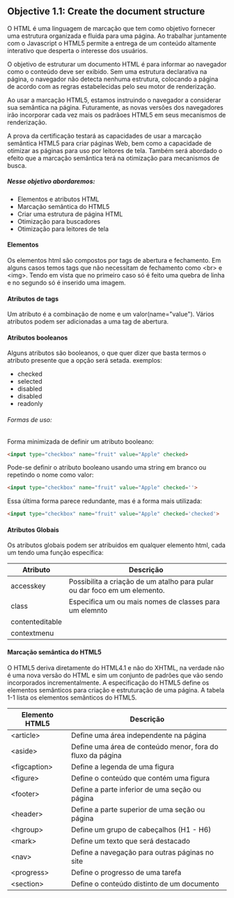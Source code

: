 
## Objective 1.1: Create the document structure

O HTML é uma linguagem de marcação que tem como objetivo fornecer uma estrutura organizada e fluida para uma página. Ao trabalhar juntamente com o Javascript o HTML5 permite a entrega de um conteúdo altamente interativo que desperta o interesse dos usuários.

O objetivo de estruturar um documento HTML é para informar ao navegador como o conteúdo deve ser
exibido. Sem uma estrutura declarativa na página, o navegador não detecta nenhuma 
estrutura, colocando a página de acordo com as regras estabelecidas pelo seu motor de renderização.
 
Ao usar a marcação HTML5, estamos instruindo o navegador a considerar sua semântica na página.
Futuramente, as novas versões dos navegadores irão incorporar cada vez mais os padrãoes HTML5 em seus mecanismos de renderização.

A prova da certificação testará as capacidades de usar a marcação semântica HTML5 para criar páginas Web, bem como a capacidade de otimizar as páginas para uso por leitores de tela. Também será abordado o efeito que a marcação semântica terá na otimização para mecanismos de busca.

##### Nesse objetivo abordaremos:
* Elementos e atributos HTML
* Marcação semântica do HTML5
* Criar uma estrutura de página HTML
* Otimização para buscadores
* Otimização para leitores de tela

#### Elementos

Os elementos html são compostos por tags de abertura e fechamento. Em alguns casos temos tags que não necessitam de fechamento como \<br> e \<img>. Tendo em vista que no primeiro caso só é feito uma quebra de linha e no segundo só é inserido uma imagem. 

#### Atributos de tags
Um atributo é a combinação de nome e um valor(name="value"). Vários atributos podem ser adicionadas a uma tag de abertura.

#### Atributos booleanos
Alguns atributos são booleanos, o que quer dizer que basta termos o atributo presente que a opção será setada.
exemplos:

* checked
* selected
* disabled
* disabled
* readonly

###### Formas de uso:
Forma minimizada de definir um atributo booleano:
```html
<input type="checkbox" name="fruit" value="Apple" checked>
```

Pode-se definir o atributo booleano usando uma string em branco ou repetindo o nome como valor:
```html
<input type="checkbox" name="fruit" value="Apple" checked=''>
```
Essa última forma parece redundante, mas é a forma mais utilizada:
```html
<input type="checkbox" name="fruit" value="Apple" checked='checked'>
```

#### Atributos Globais
Os atributos globais podem ser atribuidos em qualquer elemento html, cada um tendo uma função específica:

| Atributo        | Descrição                                                                 |
| --------------- | ------------------------------------------------------------------------- |
| accesskey       | Possibilita a criação de um atalho para pular ou dar foco em um elemento. |
| class           | Especifica um ou mais nomes de classes para um elemnto                    |
| contenteditable |                                                                           |
| contextmenu     |                                                                           |

#### Marcação semântica do HTML5
O HTML5 deriva diretamente do HTML4.1 e não do XHTML, na verdade não é uma nova versão do HTML e sim um conjunto de padrões que vão sendo incorporados incrementalmente. A especificação do HTML5 define os elementos semânticos para criação e estruturação de uma página. A tabela 1-1 lista os elementos semânticos do HTML5.

| Elemento HTML5 | Descrição                                                  |
| -------------- | ---------------------------------------------------------- |
| \<article>     | Define uma área independente na página                     |
| \<aside>       | Define uma área de conteúdo menor, fora do fluxo da página |
| \<figcaption>  | Define a legenda de uma figura                             |
| \<figure>      | Define o conteúdo que contém uma figura                    |
| \<footer>      | Define a parte inferior de uma seção ou página             |
| \<header>      | Define a parte superior de uma seção ou página             |
| \<hgroup>      | Define um grupo de cabeçalhos (H1 - H6)                    |
| \<mark>        | Define um texto que será destacado                         |
| \<nav>         | Define a navegação para outras páginas no site             |
| \<progress>    | Define o progresso de uma tarefa                           |
| \<section>     | Define o conteúdo distinto de um documento                 |
